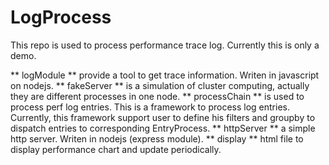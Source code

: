 # LogProcess

This repo is used to process performance trace log.
Currently this is only a demo.

** logModule ** provide a tool to get trace information. Writen in javascript on nodejs.
** fakeServer ** is a simulation of cluster computing, actually they are different processes in one node.
** processChain ** is used to process perf log entries. This is a framework to process log entries. Currently, this framework support user to define his filters and groupby to dispatch entries to corresponding EntryProcess.
** httpServer ** a simple http server. Writen in nodejs (express module).
** display ** html file to  display performance chart and update periodically.
